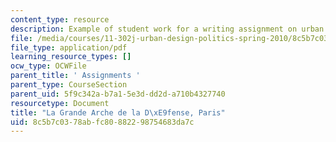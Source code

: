 ```yaml
---
content_type: resource
description: Example of student work for a writing assignment on urban design politics.
file: /media/courses/11-302j-urban-design-politics-spring-2010/8c5b7c0378abfc80882298754683da7c_MIT11_302JS10_simpson1.pdf
file_type: application/pdf
learning_resource_types: []
ocw_type: OCWFile
parent_title: ' Assignments '
parent_type: CourseSection
parent_uid: 5f9c342a-b7a1-5e3d-dd2d-a710b4327740
resourcetype: Document
title: "La Grande Arche de la D\xE9fense, Paris"
uid: 8c5b7c03-78ab-fc80-8822-98754683da7c
---
```

